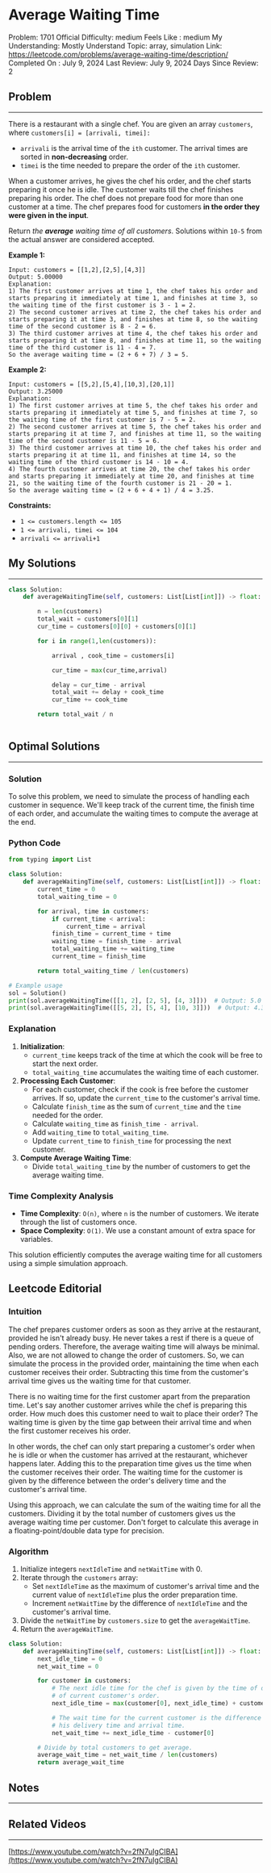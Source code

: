 # Average Waiting Time

Problem: 1701
Official Difficulty: medium
Feels Like : medium
My Understanding: Mostly Understand
Topic: array, simulation
Link: https://leetcode.com/problems/average-waiting-time/description/
Completed On : July 9, 2024
Last Review: July 9, 2024
Days Since Review: 2

## Problem

---

There is a restaurant with a single chef. You are given an array `customers`, where `customers[i] = [arrivali, timei]:`

- `arrivali` is the arrival time of the `ith` customer. The arrival times are sorted in **non-decreasing** order.
- `timei` is the time needed to prepare the order of the `ith` customer.

When a customer arrives, he gives the chef his order, and the chef 
starts preparing it once he is idle. The customer waits till the chef 
finishes preparing his order. The chef does not prepare food for more 
than one customer at a time. The chef prepares food for customers **in the order they were given in the input**.

Return *the **average** waiting time of all customers*. Solutions within `10-5` from the actual answer are considered accepted.

**Example 1:**

```
Input: customers = [[1,2],[2,5],[4,3]]
Output: 5.00000
Explanation:
1) The first customer arrives at time 1, the chef takes his order and starts preparing it immediately at time 1, and finishes at time 3, so the waiting time of the first customer is 3 - 1 = 2.
2) The second customer arrives at time 2, the chef takes his order and starts preparing it at time 3, and finishes at time 8, so the waiting time of the second customer is 8 - 2 = 6.
3) The third customer arrives at time 4, the chef takes his order and starts preparing it at time 8, and finishes at time 11, so the waiting time of the third customer is 11 - 4 = 7.
So the average waiting time = (2 + 6 + 7) / 3 = 5.
```

**Example 2:**

```
Input: customers = [[5,2],[5,4],[10,3],[20,1]]
Output: 3.25000
Explanation:
1) The first customer arrives at time 5, the chef takes his order and starts preparing it immediately at time 5, and finishes at time 7, so the waiting time of the first customer is 7 - 5 = 2.
2) The second customer arrives at time 5, the chef takes his order and starts preparing it at time 7, and finishes at time 11, so the waiting time of the second customer is 11 - 5 = 6.
3) The third customer arrives at time 10, the chef takes his order and starts preparing it at time 11, and finishes at time 14, so the waiting time of the third customer is 14 - 10 = 4.
4) The fourth customer arrives at time 20, the chef takes his order and starts preparing it immediately at time 20, and finishes at time 21, so the waiting time of the fourth customer is 21 - 20 = 1.
So the average waiting time = (2 + 6 + 4 + 1) / 4 = 3.25.
```

**Constraints:**

- `1 <= customers.length <= 105`
- `1 <= arrivali, timei <= 104`
- `arrivali <= arrivali+1`

## My Solutions

---

```python
class Solution:
    def averageWaitingTime(self, customers: List[List[int]]) -> float:

        n = len(customers)
        total_wait = customers[0][1]
        cur_time = customers[0][0] + customers[0][1]

        for i in range(1,len(customers)):

            arrival , cook_time = customers[i]

            cur_time = max(cur_time,arrival)

            delay = cur_time - arrival
            total_wait += delay + cook_time 
            cur_time += cook_time

        return total_wait / n
```

```python

```

## Optimal Solutions

---

### Solution

To solve this problem, we need to simulate the process of handling each customer in sequence. We'll keep track of the current time, the finish time of each order, and accumulate the waiting times to compute the average at the end.

### Python Code

```python
from typing import List

class Solution:
    def averageWaitingTime(self, customers: List[List[int]]) -> float:
        current_time = 0
        total_waiting_time = 0

        for arrival, time in customers:
            if current_time < arrival:
                current_time = arrival
            finish_time = current_time + time
            waiting_time = finish_time - arrival
            total_waiting_time += waiting_time
            current_time = finish_time

        return total_waiting_time / len(customers)

# Example usage
sol = Solution()
print(sol.averageWaitingTime([[1, 2], [2, 5], [4, 3]]))  # Output: 5.0
print(sol.averageWaitingTime([[5, 2], [5, 4], [10, 3]]))  # Output: 4.333333333333333

```

### Explanation

1. **Initialization**:
    - `current_time` keeps track of the time at which the cook will be free to start the next order.
    - `total_waiting_time` accumulates the waiting time of each customer.
2. **Processing Each Customer**:
    - For each customer, check if the cook is free before the customer arrives. If so, update the `current_time` to the customer's arrival time.
    - Calculate `finish_time` as the sum of `current_time` and the `time` needed for the order.
    - Calculate `waiting_time` as `finish_time - arrival`.
    - Add `waiting_time` to `total_waiting_time`.
    - Update `current_time` to `finish_time` for processing the next customer.
3. **Compute Average Waiting Time**:
    - Divide `total_waiting_time` by the number of customers to get the average waiting time.

### Time Complexity Analysis

- **Time Complexity**: `O(n)`, where `n` is the number of customers. We iterate through the list of customers once.
- **Space Complexity**: `O(1)`. We use a constant amount of extra space for variables.

This solution efficiently computes the average waiting time for all customers using a simple simulation approach.

## Leetcode Editorial

### Intuition

The chef prepares customer orders as soon as they arrive at the restaurant, provided he isn't already busy. He never takes a rest if there is a queue of pending orders. Therefore, the average waiting time will always be minimal. Also, we are not allowed to change the order of customers. So, we can simulate the process in the provided order, maintaining the time when each customer receives their order. Subtracting this time from the customer's arrival time gives us the 
waiting time for that customer.

There is no waiting time for the first customer apart from the preparation time. Let's say another customer arrives while the chef is preparing this order. How much does this customer need to wait to place their order? The waiting time is given by the time gap between their arrival time and when the first customer receives his order.

In other words, the chef can only start preparing a customer's order when he is idle or when the customer has arrived at the restaurant, whichever happens later. Adding this to the preparation time gives us the time when the customer receives their order. The waiting time for the customer is given by the difference between the order's delivery 
time and the customer's arrival time.

Using this approach, we can calculate the sum of the waiting time for all the customers. Dividing it by the total number of customers gives us the average waiting time per customer. Don't forget to calculate this average in a floating-point/double data type for precision.

### Algorithm

1. Initialize integers `nextIdleTime` and `netWaitTime` with 0.
2. Iterate through the `customers` array:
    - Set `nextIdleTime` as the maximum of customer's arrival time and the current value of `nextIdleTime` plus the order preparation time.
    - Increment `netWaitTime` by the difference of `nextIdleTime` and the customer's arrival time.
3. Divide the `netWaitTime` by `customers.size` to get the `averageWaitTime`.
4. Return the `averageWaitTime`.

```python
class Solution:
    def averageWaitingTime(self, customers: List[List[int]]) -> float:
        next_idle_time = 0
        net_wait_time = 0

        for customer in customers:
            # The next idle time for the chef is given by the time of delivery
            # of current customer's order.
            next_idle_time = max(customer[0], next_idle_time) + customer[1]

            # The wait time for the current customer is the difference between
            # his delivery time and arrival time.
            net_wait_time += next_idle_time - customer[0]

        # Divide by total customers to get average.
        average_wait_time = net_wait_time / len(customers)
        return average_wait_time
```

## Notes

---

## Related Videos

---

[https://www.youtube.com/watch?v=2fN7uIgCIBA](https://www.youtube.com/watch?v=2fN7uIgCIBA)